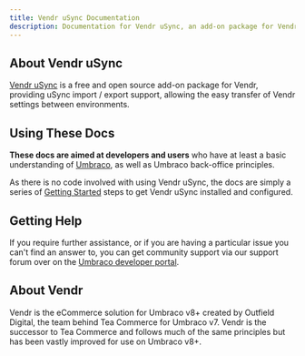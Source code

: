 ```yaml
---
title: Vendr uSync Documentation
description: Documentation for Vendr uSync, an add-on package for Vendr, the eCommerce solution for Umbraco v8+
---
```


## About Vendr uSync

[Vendr uSync](https://vendr.net/add-ons/vendr-usync/) is a free and open source add-on package for Vendr, providing uSync import / export support, allowing the easy transfer of Vendr settings between environments.

## Using These Docs

**These docs are aimed at developers and users** who have at least a basic understanding of  [Umbraco](https://umbraco.com), as well as Umbraco back-office principles.

As there is no code involved with using Vendr uSync, the docs are simply a series of [Getting Started](getting-started/) steps to get Vendr uSync installed and configured.

## Getting Help

If you require further assistance, or if you are having a particular issue you can't find an answer to, you can get community support via our support forum over on the [Umbraco developer portal](https://our.umbraco.com/packages/website-utilities/vendr/vendr-support/).

## About Vendr

Vendr is the eCommerce solution for Umbraco v8+ created by Outfield Digital, the team behind Tea Commerce for Umbraco v7. Vendr is the successor to Tea Commerce and follows much of the same principles but has been vastly improved for use on Umbraco v8+.